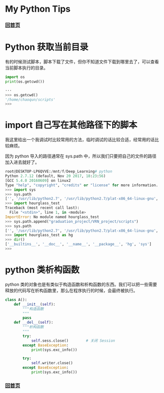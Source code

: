# My Python Tips

### [回首页](../README.md)

# Python 获取当前目录
有的时候测试脚本，脚本下载了文件，但你不知道文件下载到哪里去了，可以查看当前脚本执行的目录。

``` python
import os
print(os.getcwd())

···
>>> os.getcwd()
'/home/chaoqun/scripts'
>>>

```

# import 自己写在其他路径下的脚本
我这里给出一个我调试时比较常用的方法，临时调试的话比较合适，经常用的话比较麻烦。

因为 python 导入的路径通常在 sys.path 中，所以我们只要把自己的文件的路径加入进去就好了。

```Python
root@DESKTOP-LP6QVVE:/mnt/f/Deep_Learning# python
Python 2.7.12 (default, Nov 20 2017, 18:23:56)
[GCC 5.4.0 20160609] on linux2
Type "help", "copyright", "credits" or "license" for more information.
>>> import sys
>>> sys.path
['', '/usr/lib/python2.7', '/usr/lib/python2.7/plat-x86_64-linux-gnu', '/usr/lib/python2.7/lib-tk', '/usr/lib/python2.7/lib-old', '/usr/lib/python2.7/lib-dynload', '/usr/local/lib/python2.7/dist-packages', '/usr/lib/python2.7/dist-packages']
>>> import hourglass_test
Traceback (most recent call last):
  File "<stdin>", line 1, in <module>
ImportError: No module named hourglass_test
>>> sys.path.append("graduation_project/VRN_project/scripts")
>>> sys.path
['', '/usr/lib/python2.7', '/usr/lib/python2.7/plat-x86_64-linux-gnu', '/usr/lib/python2.7/lib-tk', '/usr/lib/python2.7/lib-old', '/usr/lib/python2.7/lib-dynload', '/usr/local/lib/python2.7/dist-packages', '/usr/lib/python2.7/dist-packages', 'graduation_project/VRN_project/scripts']
>>> import hourglass_test as hg
>>> dir()
['__builtins__', '__doc__', '__name__', '__package__', 'hg', 'sys']
>>>
```

# python 类析构函数
python 类的对象也是有类似于构造函数和析构函数的东西。我们可以把一些需要释放的代码写在析构函数里，那么在程序执行的时候，会最终被执行。

```python
class A():
    def __init__(self):
        """构造函数
        """
        pass
    def __del__(self):
        """析构函数
        """
        try:
            self.sess.close()        # 关闭 Session
        except BaseException:
            print(sys.exc_info())

        try:
            self.writer.close()
        except BaseException:
            print(sys.exc_info())

```

### [回首页](../README.md)
